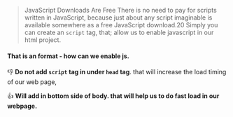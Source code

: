 > JavaScript Downloads Are Free
> There is no need to pay for scripts written in JavaScript, because just about any script imaginable is available somewhere as a free JavaScript download.20
> Simply you can create an <code>script</code> tag, that; allow us to enable javascript in our html project.

#### That is an format - how can we enable js.

👎 **Do not add <code>script</code> tag in under  <code>head</code> tag**. that will increase the load timing of our web page,

👍  **Will add in bottom side of body. that will help us to do fast load in our webpage.**
